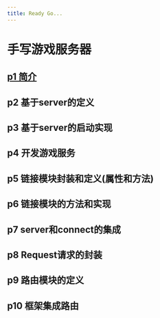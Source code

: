 ```yaml
---
title: Ready Go...
---
```


# 手写游戏服务器

## [p1 简介](/code/latest/zinx.go.md)
## p2 基于server的定义
## p3 基于server的启动实现
## p4 开发游戏服务
## p5 链接模块封装和定义(属性和方法)
## p6 链接模块的方法和实现
## p7 server和connect的集成
## p8 Request请求的封装
## p9 路由模块的定义
## p10 框架集成路由
